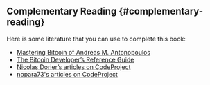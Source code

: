 ## Complementary Reading {#complementary-reading}

Here is some literature that you can use to complete this book:

*   [Mastering Bitcoin of Andreas M. Antonopoulos](https://github.com/bitcoinbook/bitcoinbook)
*   [The Bitcoin Developer’s Reference Guide](https://bitcoin.org/en/developer-guide)
*   [Nicolas Dorier’s articles on CodeProject](http://www.codeproject.com/script/Articles/MemberArticles.aspx?amid=6354608)
*   [nopara73's articles on CodeProject](http://www.codeproject.com/script/Articles/MemberArticles.aspx?amid=10170217)